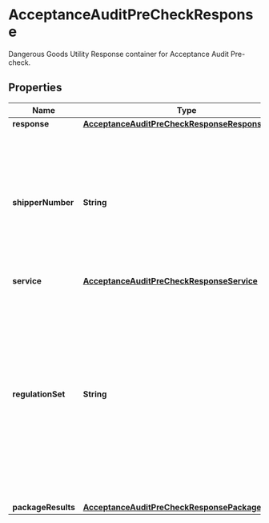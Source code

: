 

# AcceptanceAuditPreCheckResponse

Dangerous Goods Utility Response container for Acceptance Audit Pre-check.

## Properties

| Name | Type | Description | Notes |
|------------ | ------------- | ------------- | -------------|
|**response** | [**AcceptanceAuditPreCheckResponseResponse**](AcceptanceAuditPreCheckResponseResponse.md) |  |  |
|**shipperNumber** | **String** | Shipper�s six digit account number. This is same account number present in the request that is played back in response. |  [optional] |
|**service** | [**AcceptanceAuditPreCheckResponseService**](AcceptanceAuditPreCheckResponseService.md) |  |  [optional] |
|**regulationSet** | **String** | The Regulatory set associated with every regulated shipment. This is same Regulation set present in the request that is played back in response.  Valid values: ADR 49CFR IATA TDG |  [optional] |
|**packageResults** | [**AcceptanceAuditPreCheckResponsePackageResults**](AcceptanceAuditPreCheckResponsePackageResults.md) |  |  [optional] |



